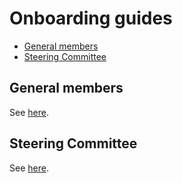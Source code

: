 # Onboarding guides

- [General members](#general-members)
- [Steering Committee](#steering-committee)

## General members

See [here][general].

## Steering Committee

See [here][steering].

[general]: general-member.md
[steering]: steering.md
